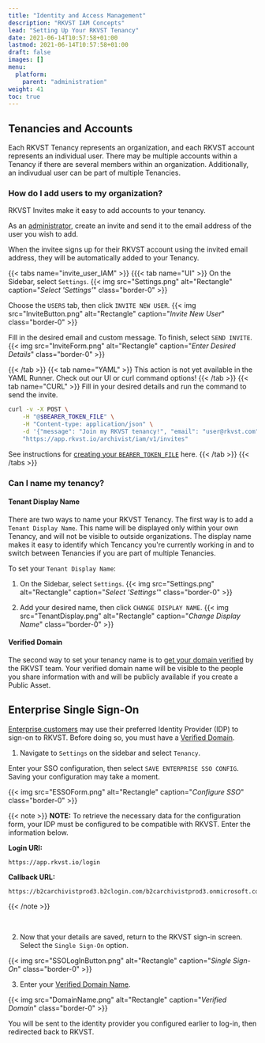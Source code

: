 ```yaml
---
title: "Identity and Access Management"
description: "RKVST IAM Concepts"
lead: "Setting Up Your RKVST Tenancy"
date: 2021-06-14T10:57:58+01:00
lastmod: 2021-06-14T10:57:58+01:00
draft: false
images: []
menu: 
  platform:
    parent: "administration"
weight: 41
toc: true
---
```


## Tenancies and Accounts

Each RKVST Tenancy represents an organization, and each RKVST account represents an individual user. There may be multiple accounts within a Tenancy if there are several members within an organization. Additionally, an indivudual user can be part of multiple Tenancies. 

### How do I add users to my organization?

RKVST Invites make it easy to add accounts to your tenancy. 

As an [administrator](/platform/overview/core-concepts/#tenancies), create an invite and send it to the email address of the user you wish to add. 

When the invitee signs up for their RKVST account using the invited email address, they will be automatically added to your Tenancy. 

{{< tabs name="invite_user_IAM" >}}
{{{< tab name="UI" >}}
On the Sidebar, select `Settings`.
{{< img src="Settings.png" alt="Rectangle" caption="<em>Select 'Settings'</em>" class="border-0" >}}

Choose the `USERS` tab, then click `INVITE NEW USER`.
{{< img src="InviteButton.png" alt="Rectangle" caption="<em>Invite New User</em>" class="border-0" >}}

Fill in the desired email and custom message. To finish, select `SEND INVITE`. 
{{< img src="InviteForm.png" alt="Rectangle" caption="<em>Enter Desired Details</em>" class="border-0" >}}

{{< /tab >}}
{{< tab name="YAML" >}}
This action is not yet available in the YAML Runner. Check out our UI or curl command options!
{{< /tab >}}
{{< tab name="CURL" >}}
Fill in your desired details and run the command to send the invite. 
```bash
curl -v -X POST \
    -H "@$BEARER_TOKEN_FILE" \
    -H "Content-type: application/json" \
    -d '{"message": "Join my RKVST tenancy!", "email": "user@rkvst.com"}' \
    "https://app.rkvst.io/archivist/iam/v1/invites"
```

See instructions for [creating your `BEARER_TOKEN_FILE`](/developers/developer-patterns/getting-access-tokens-using-app-registrations/) here.
{{< /tab >}}
{{< /tabs >}}

### Can I name my tenancy? 

#### Tenant Display Name

There are two ways to name your RKVST Tenancy. The first way is to add a `Tenant Display Name`. This name will be displayed only within your own Tenancy, and will not be visible to outside organizations. The display name makes it easy to identify which Tencancy you're currently working in and to switch between Tenancies if you are part of multiple Tenancies.

To set your `Tenant Display Name`: 

1. On the Sidebar, select `Settings`.
{{< img src="Settings.png" alt="Rectangle" caption="<em>Select 'Settings'</em>" class="border-0" >}}

2. Add your desired name, then click `CHANGE DISPLAY NAME`.
{{< img src="TenantDisplay.png" alt="Rectangle" caption="<em>Change Display Name</em>" class="border-0" >}}

#### Verified Domain 

The second way to set your tenancy name is to [get your domain verified](/platform/administration/verified-domain/) by the RKVST team. Your verified domain name will be visible to the people you share information with and will be publicly available if you create a Public Asset.

## Enterprise Single Sign-On

[Enterprise customers](https://www.rkvst.com/pricing/) may use their preferred Identity Provider (IDP) to sign-on to RKVST. Before doing so, you must have a [Verified Domain](/platform/administration/verified-domain/).

1. Navigate to `Settings` on the sidebar and select `Tenancy`.

Enter your SSO configuration, then select `SAVE ENTERPRISE SSO CONFIG`. Saving your configuration may take a moment.

{{< img src="ESSOForm.png" alt="Rectangle" caption="<em>Configure SSO</em>" class="border-0" >}}

{{< note >}}
**NOTE:** To retrieve the necessary data for the configuration form, your IDP must be configured to be compatible with RKVST. Enter the information below.

**Login URI:**
```
https://app.rkvst.io/login
```

**Callback URL:**
```
https://b2carchivistprod3.b2clogin.com/b2carchivistprod3.onmicrosoft.com/oauth2/authresp
```

{{< /note >}}

<br/>

2. Now that your details are saved, return to the RKVST sign-in screen. Select the `Single Sign-On` option. 

{{< img src="SSOLogInButton.png" alt="Rectangle" caption="<em>Single Sign-On</em>" class="border-0" >}}

3. Enter your [Verified Domain Name](/platform/overview/identity-and-access-management/#verified-domain). 

{{< img src="DomainName.png" alt="Rectangle" caption="<em>Verified Domain</em>" class="border-0" >}}

You will be sent to the identity provider you configured earlier to log-in, then redirected back to RKVST.
